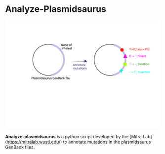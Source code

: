 # Analyze-Plasmidsaurus

<p align="center">
    <img src="https://github.com/The-Mitra-Lab/Analyze-Plasmidaurus/blob/main/analyze_plasmidsaurus.png">
</p>

**Analyze-plasmidsaurus** is a python script developed by the [Mitra Lab] (https://mitralab.wustl.edu/) to annotate mutations in the plasmidsaurus GenBank files. 
